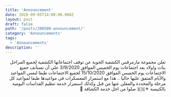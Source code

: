 ```yaml
---
title: 'Announcement'
date: 2020-09-05T14:00:00.068Z
layout: post
draft: false
path: '/posts/200509-announcement/'
category: 'Announcements'
tags:
  - 'Announcements'
description: ''
---
```


<div dir="rtl">

تعلن مجموعة مارمرقس الكشفية الجوية عن توقف اجتماعاتها الكشفية لجميع المراحل بنات واولاد بعد اجتماعات يوم الخميس الموافق 3/9/2020 علي أن تستأنف جميع الاجتماعات يوم الخميس الموافق 15/10/2020 لجميع الاجتماعات طبقا لنفس المواعيد والأيام المتفق عليها حاليا  ..  هذا مع استمرار المعسكرات في مواعيدها طبقا لمواعيد كل مرحلة والمحددة والمعلن عنها من قبل وكذلك استمرار خدمة تنظيم القداسات اليومية بالكنيسة ⚜🇪🇬 صلوا من اجل خدمة الكشافة 🙏
</div>